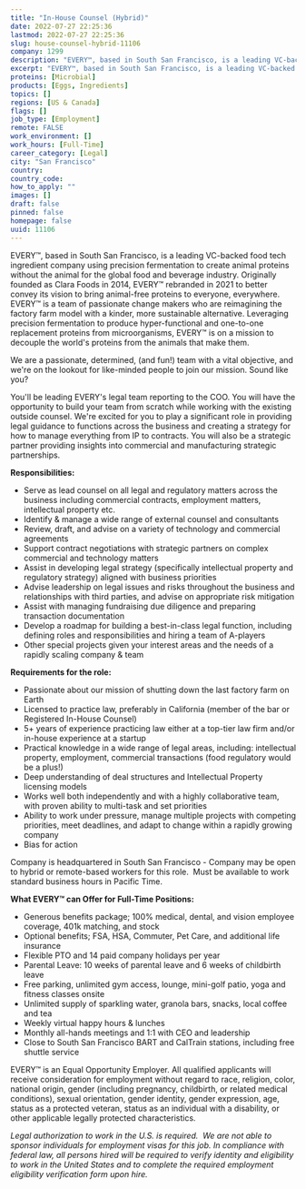 ```yaml
---
title: "In-House Counsel (Hybrid)"
date: 2022-07-27 22:25:36
lastmod: 2022-07-27 22:25:36
slug: house-counsel-hybrid-11106
company: 1299
description: "EVERY™, based in South San Francisco, is a leading VC-backed food tech ingredient company using precision fermentation to create animal proteins without the animal for the global food and beverage industry. Originally founded as Clara Foods in 2014, EVERY™ rebranded in 2021 to better convey its vision to bring animal-free proteins to everyone, everywhere. EVERY™ is a team of passionate change makers who are reimagining the factory farm model with a kinder, more sustainable alternative."
excerpt: "EVERY™, based in South San Francisco, is a leading VC-backed food tech ingredient company using precision fermentation to create animal proteins without the animal for the global food and beverage industry. Originally founded as Clara Foods in 2014, EVERY™ rebranded in 2021 to better convey its vision to bring animal-free proteins to everyone, everywhere. EVERY™ is a team of passionate change makers who are reimagining the factory farm model with a kinder, more sustainable alternative."
proteins: [Microbial]
products: [Eggs, Ingredients]
topics: []
regions: [US & Canada]
flags: []
job_type: [Employment]
remote: FALSE
work_environment: []
work_hours: [Full-Time]
career_category: [Legal]
city: "San Francisco"
country: 
country_code: 
how_to_apply: ""
images: []
draft: false
pinned: false
homepage: false
uuid: 11106
---
```

EVERY™, based in South San Francisco, is a leading VC-backed food tech
ingredient company using precision fermentation to create animal
proteins without the animal for the global food and beverage industry.
Originally founded as Clara Foods in 2014, EVERY™ rebranded in 2021 to
better convey its vision to bring animal-free proteins to everyone,
everywhere. EVERY™ is a team of passionate change makers who are
reimagining the factory farm model with a kinder, more sustainable
alternative. Leveraging precision fermentation to produce
hyper-functional and one-to-one replacement proteins from
microorganisms, EVERY™ is on a mission to decouple the world's proteins
from the animals that make them.

We are a passionate, determined, (and fun!) team with a vital objective,
and we\'re on the lookout for like-minded people to join our mission.
Sound like you?

You'll be leading EVERY's legal team reporting to the COO. You will have
the opportunity to build your team from scratch while working with the
existing outside counsel. We're excited for you to play a significant
role in providing legal guidance to functions across the business and
creating a strategy for how to manage everything from IP to contracts.
You will also be a strategic partner providing insights into commercial
and manufacturing strategic partnerships. 

**Responsibilities:**

-   Serve as lead counsel on all legal and regulatory matters across the
    business including commercial contracts, employment matters,
    intellectual property etc.
-   Identify & manage a wide range of external counsel and consultants
-   Review, draft, and advise on a variety of technology and commercial
    agreements
-   Support contract negotiations with strategic partners on complex
    commercial and technology matters
-   Assist in developing legal strategy (specifically intellectual
    property and regulatory strategy) aligned with business priorities
-   Advise leadership on legal issues and risks throughout the business
    and relationships with third parties, and advise on appropriate risk
    mitigation
-   Assist with managing fundraising due diligence and preparing
    transaction documentation
-   Develop a roadmap for building a best-in-class legal function,
    including defining roles and responsibilities and hiring a team of
    A-players
-   Other special projects given your interest areas and the needs of a
    rapidly scaling company & team

**Requirements for the role:**

-   Passionate about our mission of shutting down the last factory farm
    on Earth
-   Licensed to practice law, preferably in California (member of the
    bar or Registered In-House Counsel)
-   5+ years of experience practicing law either at a top-tier law firm
    and/or in-house experience at a startup
-   Practical knowledge in a wide range of legal areas, including:
    intellectual property, employment, commercial transactions (food
    regulatory would be a plus!)
-   Deep understanding of deal structures and Intellectual Property
    licensing models
-   Works well both independently and with a highly collaborative team,
    with proven ability to multi-task and set priorities
-   Ability to work under pressure, manage multiple projects with
    competing priorities, meet deadlines, and adapt to change within a
    rapidly growing company
-   Bias for action 

Company is headquartered in South San Francisco - Company may be open to
hybrid or remote-based workers for this role.  Must be available to work
standard business hours in Pacific Time. 

**What EVERY™ can Offer for Full-Time Positions:**

-   Generous benefits package; 100% medical, dental, and vision employee
    coverage, 401k matching, and stock
-   Optional benefits; FSA, HSA, Commuter, Pet Care, and additional life
    insurance
-   Flexible PTO and 14 paid company holidays per year
-   Parental Leave: 10 weeks of parental leave and 6 weeks of childbirth
    leave
-   Free parking, unlimited gym access, lounge, mini-golf patio, yoga
    and fitness classes onsite
-   Unlimited supply of sparkling water, granola bars, snacks, local
    coffee and tea
-   Weekly virtual happy hours & lunches
-   Monthly all-hands meetings and 1:1 with CEO and leadership
-   Close to South San Francisco BART and CalTrain stations, including
    free shuttle service

EVERY™ is an Equal Opportunity Employer. All qualified applicants will
receive consideration for employment without regard to race, religion,
color, national origin, gender (including pregnancy, childbirth, or
related medical conditions), sexual orientation, gender identity, gender
expression, age, status as a protected veteran, status as an individual
with a disability, or other applicable legally protected
characteristics.

*Legal authorization to work in the U.S. is required.  We are not able
to sponsor individuals for employment visas for this job. In compliance
with federal law, all persons hired will be required to verify identity
and eligibility to work in the United States and to complete the
required employment eligibility verification form upon hire.*
